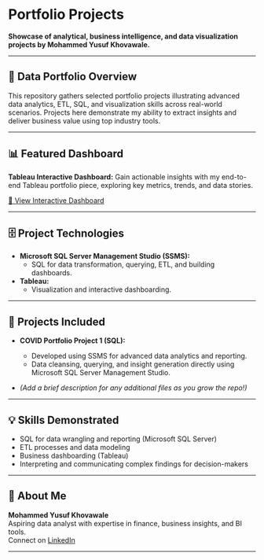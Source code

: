 # Portfolio Projects

**Showcase of analytical, business intelligence, and data visualization projects by Mohammed Yusuf Khovawale.**

---
## 🚀 Data Portfolio Overview

This repository gathers selected portfolio projects illustrating advanced data analytics, ETL, SQL, and visualization skills across real-world scenarios. Projects here demonstrate my ability to extract insights and deliver business value using top industry tools.

---
## 📊 Featured Dashboard

**Tableau Interactive Dashboard:**
Gain actionable insights with my end-to-end Tableau portfolio piece, exploring key metrics, trends, and data stories.

[🔗 View Interactive Dashboard](https://public.tableau.com/app/profile/mohammed.yusuf.khovawale/viz/shared/Y99X4M7H9)

---
## 🗄️ Project Technologies

- **Microsoft SQL Server Management Studio (SSMS):**
  - SQL for data transformation, querying, ETL, and building dashboards.
- **Tableau:**
  - Visualization and interactive dashboarding.

---
## 📁 Projects Included

- **COVID Portfolio Project 1 (SQL):**
  - Developed using SSMS for advanced data analytics and reporting.
  - Data cleansing, querying, and insight generation directly using Microsoft SQL Server Management Studio.

- *(Add a brief description for any additional files as you grow the repo!)*

---
## 💡 Skills Demonstrated

- SQL for data wrangling and reporting (Microsoft SQL Server)
- ETL processes and data modeling
- Business dashboarding (Tableau)
- Interpreting and communicating complex findings for decision-makers

---
## 👤 About Me

**Mohammed Yusuf Khovawale**  
Aspiring data analyst with expertise in finance, business insights, and BI tools.  
Connect on [LinkedIn](https://www.linkedin.com/in/yusuf-khovawale/)

---
